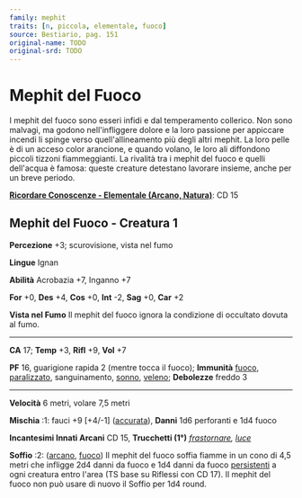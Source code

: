 ```yaml
---
family: mephit
traits: [n, piccola, elementale, fuoco]
source: Bestiario, pag. 151
original-name: TODO
original-srd: TODO
---
```


# Mephit del Fuoco

I mephit del fuoco sono esseri infidi e dal temperamento collerico. Non sono
malvagi, ma godono nell'infliggere dolore e la loro passione per appiccare
incendi li spinge verso quell'allineamento più degli altri mephit. La loro pelle
è di un acceso color arancione, e quando volano, le loro ali diffondono piccoli
tizzoni fiammeggianti. La rivalità tra i mephit del fuoco e quelli dell'acqua è
famosa: queste creature detestano lavorare insieme, anche per un breve periodo.

**[Ricordare Conoscenze - Elementale (Arcano, Natura)](/azioni/ricordare-conoscenze)**:
CD 15

## Mephit del Fuoco - Creatura 1

**Percezione** +3; scurovisione, vista nel fumo

**Lingue** Ignan

**Abilità** Acrobazia +7, Inganno +7

**For** +0, **Des** +4, **Cos** +0, **Int** -2, **Sag** +0, **Car** +2

**Vista nel Fumo** Il mephit del fuoco ignora la condizione di occultato dovuta
al fumo.

---

**CA** 17; **Temp** +3, **Rifl** +9, **Vol** +7

**PF** 16, guarigione rapida 2 (mentre tocca il fuoco); **Immunità**
[fuoco](/tratti/fuoco), [paralizzato](/condizioni/paralizzato), sanguinamento,
[sonno](/tratti/sonno), [veleno](/tratti/veleno); **Debolezze** freddo 3

---

**Velocità** 6 metri, volare 7,5 metri

**Mischia** :1: fauci +9 \[+4/-1] ([accurata](/tratti/accurata)), **Danni** 1d6
perforanti e 1d4 fuoco

**Incantesimi Innati Arcani** CD 15, **Trucchetti (1°)**
_[frastornare](/incantesimi/frastornare), [luce](/incantesimi/luce)_

**Soffio** :2: ([arcano](/tratti/arcano), [fuoco](/tratti/fuoco)) Il mephit del
fuoco soffia fiamme in un cono di 4,5 metri che infligge 2d4 danni da fuoco e
1d4 danni da fuoco [persistenti](/condizioni/danno-persistente) a ogni creatura
entro l'area (TS base su Riflessi con CD 17). Il mephit del fuoco non può usare
di nuovo il Soffio per 1d4 round.

